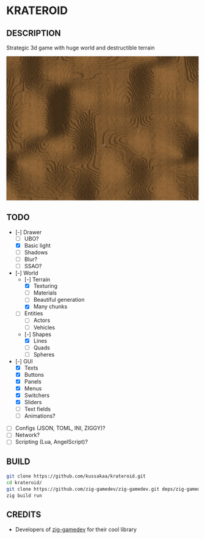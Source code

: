 # KRATEROID

## DESCRIPTION

Strategic 3d game with huge world and destructible terrain

![Главное меню](screenshot.png)

## TODO

* [-] Drawer
  * [ ] UBO?
  * [X] Basic light
  * [ ] Shadows
  * [ ] Blur?
  * [ ] SSAO?
* [-] World 
  * [-] Terrain
    * [X] Texturing 
    * [ ] Materials 
    * [ ] Beautiful generation
    * [X] Many chunks
  * [ ] Entities
    * [ ] Actors
    * [ ] Vehicles
  * [-] Shapes
    * [X] Lines
    * [ ] Quads
    * [ ] Spheres
* [-] GUI
  * [X] Texts
  * [X] Buttons
  * [X] Panels
  * [X] Menus
  * [X] Switchers
  * [X] Sliders
  * [ ] Text fields
  * [ ] Animations?
* [ ] Configs (JSON, TOML, INI, ZIGGY)?
* [ ] Network?
* [ ] Scripting (Lua, AngelScript)?

## BUILD

```bash
git clone https://github.com/kussakaa/krateroid.git
cd krateroid/
git clone https://github.com/zig-gamedev/zig-gamedev.git deps/zig-gamedev/
zig build run

```

## CREDITS
- Developers of [zig-gamedev](https://github.com/michal-z/zig-gamedev) for their cool library 
